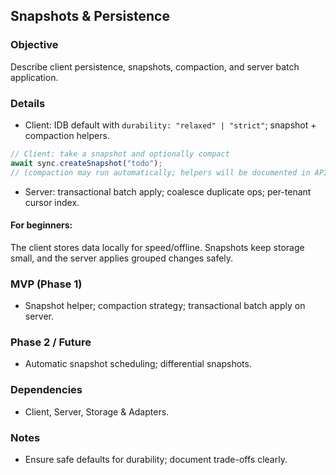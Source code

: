 ## Snapshots & Persistence

### Objective
Describe client persistence, snapshots, compaction, and server batch application.

### Details
- Client: IDB default with `durability: "relaxed" | "strict"`; snapshot + compaction helpers.
```ts
// Client: take a snapshot and optionally compact
await sync.createSnapshot("todo");
// (compaction may run automatically; helpers will be documented in API)
```
- Server: transactional batch apply; coalesce duplicate ops; per-tenant cursor index.

#### For beginners:
The client stores data locally for speed/offline. Snapshots keep storage small, and the server applies grouped changes safely.

### MVP (Phase 1)
- Snapshot helper; compaction strategy; transactional batch apply on server.

### Phase 2 / Future
- Automatic snapshot scheduling; differential snapshots.

### Dependencies
- Client, Server, Storage & Adapters.

### Notes
- Ensure safe defaults for durability; document trade-offs clearly.
